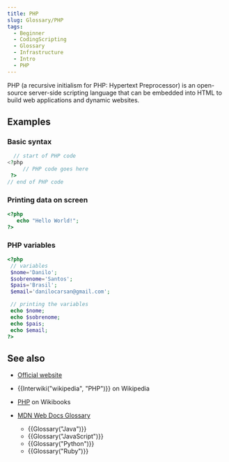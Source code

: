 ```yaml
---
title: PHP
slug: Glossary/PHP
tags:
  - Beginner
  - CodingScripting
  - Glossary
  - Infrastructure
  - Intro
  - PHP
---
```

PHP (a recursive initialism for PHP: Hypertext Preprocessor) is an open-source server-side scripting language that can be embedded into HTML to build web applications and dynamic websites.

## Examples

### Basic syntax

```php
  // start of PHP code
<?php
     // PHP code goes here
 ?>
// end of PHP code
```

### Printing data on screen

```php
<?php
   echo "Hello World!";
?>
```

### PHP variables

```php
<?php
 // variables
 $nome='Danilo';
 $sobrenome='Santos';
 $pais='Brasil';
 $email='danilocarsan@gmail.com';

 // printing the variables
 echo $nome;
 echo $sobrenome;
 echo $pais;
 echo $email;
?>
```

## See also

- [Official website](https://www.php.net/)
- {{Interwiki("wikipedia", "PHP")}} on Wikipedia
- [PHP](https://en.wikibooks.org/wiki/PHP_Programming) on Wikibooks
- [MDN Web Docs Glossary](/en-US/docs/Glossary)

  - {{Glossary("Java")}}
  - {{Glossary("JavaScript")}}
  - {{Glossary("Python")}}
  - {{Glossary("Ruby")}}

